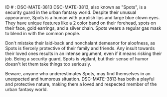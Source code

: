 ID # : DSC-MATE-3813
DSC-MATE-3813, also known as "Spots", is a security guard in the urban fantasy world. Despite their unusual appearance, Spots is a human with purplish lips and large blue clown eyes. They have unique features like a 2 color band on their forehead, spots on their face, gold earrings, and a silver chain. Spots wears a regular gas mask to blend in with the common people.

Don't mistake their laid-back and nonchalant demeanor for aloofness, as Spots is fiercely protective of their family and friends. Any insult towards their loved ones results in an intense argument, even if it means risking their job. Being a security guard, Spots is vigilant, but their sense of humor doesn't let them take things too seriously. 

Beware, anyone who underestimates Spots, may find themselves in an unexpected and humorous situation. DSC-MATE-3813 has both a playful and protective nature, making them a loved and respected member of the urban fantasy world.